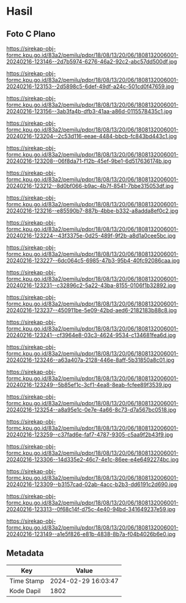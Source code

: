 # Hasil

## Foto C Plano

https://sirekap-obj-formc.kpu.go.id/83a2/pemilu/pdpr/18/08/13/20/06/1808132006001-20240216-123146--2d7b5974-6276-46a2-92c2-abc57dd500df.jpg

https://sirekap-obj-formc.kpu.go.id/83a2/pemilu/pdpr/18/08/13/20/06/1808132006001-20240216-123153--2d5898c5-6def-49df-a24c-501cd0f47659.jpg

https://sirekap-obj-formc.kpu.go.id/83a2/pemilu/pdpr/18/08/13/20/06/1808132006001-20240216-123156--3ab3fa4b-dfb3-41aa-a86d-0115578435c1.jpg

https://sirekap-obj-formc.kpu.go.id/83a2/pemilu/pdpr/18/08/13/20/06/1808132006001-20240216-123204--2c53d116-eeae-4484-bbcb-fc843bd443c1.jpg

https://sirekap-obj-formc.kpu.go.id/83a2/pemilu/pdpr/18/08/13/20/06/1808132006001-20240216-123208--06f8da71-f12b-45ef-9be1-6d517636174b.jpg

https://sirekap-obj-formc.kpu.go.id/83a2/pemilu/pdpr/18/08/13/20/06/1808132006001-20240216-123212--8d0bf066-b9ac-4b7f-8541-7bbe315053df.jpg

https://sirekap-obj-formc.kpu.go.id/83a2/pemilu/pdpr/18/08/13/20/06/1808132006001-20240216-123216--e85590b7-887b-4bbe-b332-a8adda8ef0c2.jpg

https://sirekap-obj-formc.kpu.go.id/83a2/pemilu/pdpr/18/08/13/20/06/1808132006001-20240216-123224--43f3375e-0d25-489f-9f2b-a8d1a0cee5bc.jpg

https://sirekap-obj-formc.kpu.go.id/83a2/pemilu/pdpr/18/08/13/20/06/1808132006001-20240216-123227--6dc064c5-6985-47b3-95b4-40fc92086caa.jpg

https://sirekap-obj-formc.kpu.go.id/83a2/pemilu/pdpr/18/08/13/20/06/1808132006001-20240216-123231--c32896c2-5a22-43ba-8155-0106f1b32892.jpg

https://sirekap-obj-formc.kpu.go.id/83a2/pemilu/pdpr/18/08/13/20/06/1808132006001-20240216-123237--450911be-5e09-42bd-aed6-2182183b88c8.jpg

https://sirekap-obj-formc.kpu.go.id/83a2/pemilu/pdpr/18/08/13/20/06/1808132006001-20240216-123241--cf3964e8-03c3-4624-9534-c134681fea6d.jpg

https://sirekap-obj-formc.kpu.go.id/83a2/pemilu/pdpr/18/08/13/20/06/1808132006001-20240216-123246--a63a407a-2128-446e-8aff-5b31850a8c01.jpg

https://sirekap-obj-formc.kpu.go.id/83a2/pemilu/pdpr/18/08/13/20/06/1808132006001-20240216-123249--5b85ef1c-3cf1-4ea8-8eab-fcfee89f3539.jpg

https://sirekap-obj-formc.kpu.go.id/83a2/pemilu/pdpr/18/08/13/20/06/1808132006001-20240216-123254--a8a95e1c-0e7e-4a66-8c73-d7a567bc0518.jpg

https://sirekap-obj-formc.kpu.go.id/83a2/pemilu/pdpr/18/08/13/20/06/1808132006001-20240216-123259--c37fad6e-faf7-4787-9305-c5aa9f2b43f9.jpg

https://sirekap-obj-formc.kpu.go.id/83a2/pemilu/pdpr/18/08/13/20/06/1808132006001-20240216-123306--14d335e2-46c7-4e1c-86ee-e4e6492274bc.jpg

https://sirekap-obj-formc.kpu.go.id/83a2/pemilu/pdpr/18/08/13/20/06/1808132006001-20240216-123309--b3157cad-02ab-4acc-b2b3-dd6191c2d690.jpg

https://sirekap-obj-formc.kpu.go.id/83a2/pemilu/pdpr/18/08/13/20/06/1808132006001-20240216-123313--0f68c14f-d75c-4e40-94bd-341649237e59.jpg

https://sirekap-obj-formc.kpu.go.id/83a2/pemilu/pdpr/18/08/13/20/06/1808132006001-20240216-123149--a1e5f826-e81b-4838-8b7a-f04b4026b6e0.jpg


## Metadata

| Key        | Value               |
| ---------- | ------------------- |
| Time Stamp | 2024-02-29 16:03:47 |
| Kode Dapil | 1802                |




